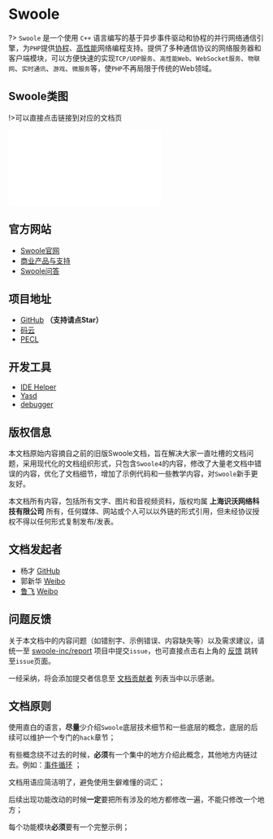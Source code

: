 # Swoole

?> `Swoole` 是一个使用 `C++` 语言编写的基于异步事件驱动和协程的并行网络通信引擎，为`PHP`提供[协程](/coroutine)、[高性能](/question/use?id=how-is-the-performance-of-swoole)网络编程支持。提供了多种通信协议的网络服务器和客户端模块，可以方便快速的实现`TCP/UDP服务`、`高性能Web`、`WebSocket服务`、`物联网`、`实时通讯`、`游戏`、`微服务`等，使`PHP`不再局限于传统的Web领域。

## Swoole类图

!>可以直接点击链接到对应的文档页

[//]: # (https://naotu.baidu.com/file/bd9d2ba7dfae326e6976f0c53f88b18c)

<embed src="/_images/swoole_class.svg" type="image/svg+xml" alt="Swoole架构图" />

## 官方网站

* [Swoole官网](//www.swoole.com)
* [商业产品与支持](//business.swoole.com)
* [Swoole问答](//wenda.swoole.com)

## 项目地址

* [GitHub](//github.com/swoole/swoole-src) **（支持请点Star）**
* [码云](//gitee.com/swoole/swoole)
* [PECL](//pecl.php.net/package/swoole)

## 开发工具

* [IDE Helper](https://github.com/swoole/ide-helper)
* [Yasd](https://github.com/swoole/yasd)
* [debugger](https://github.com/swoole/debugger)

## 版权信息

本文档原始内容摘自之前的旧版Swoole文档，旨在解决大家一直吐槽的文档问题，采用现代化的文档组织形式，只包含`Swoole4`的内容，修改了大量老文档中错误的内容，优化了文档细节，增加了示例代码和一些教学内容，对`Swoole`新手更友好。

本文档所有内容，包括所有文字、图片和音视频资料，版权均属 **上海识沃网络科技有限公司** 所有，任何媒体、网站或个人可以以外链的形式引用，但未经协议授权不得以任何形式复制发布/发表。

## 文档发起者

* 杨才 [GitHub](https://github.com/TTSimple)
* 郭新华 [Weibo](https://www.weibo.com/u/2661945152)
* [鲁飞](https://github.com/sy-records) [Weibo](https://weibo.com/5384435686)

## 问题反馈

关于本文档中的内容问题（如错别字、示例错误、内容缺失等）以及需求建议，请统一至 [swoole-inc/report](https://github.com/swoole-inc/report) 项目中提交`issue`，也可直接点击右上角的 [反馈](/?id=main) 跳转至`issue`页面。

一经采纳，将会添加提交者信息至 [文档贡献者](/CONTRIBUTING) 列表当中以示感谢。

## 文档原则

使用直白的语言，**尽量**少介绍`Swoole`底层技术细节和一些底层的概念，底层的后续可以维护一个专门的`hack`章节；

有些概念绕不过去的时候，**必须**有一个集中的地方介绍此概念，其他地方内链过去。例如：[事件循环](/learn?id=什么是eventloop) ；

文档用语应简洁明了，避免使用生僻难懂的词汇；

后续出现功能改动的时候**一定**要把所有涉及的地方都修改一遍，不能只修改一个地方；

每个功能模块**必须**要有一个完整示例；
